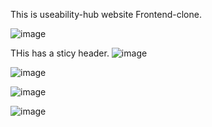 This is useability-hub website Frontend-clone.

![image](https://github.com/user-attachments/assets/1791c711-41ae-421e-af03-c83db978e331)

THis has a sticy header.
![image](https://github.com/user-attachments/assets/66777aeb-fa74-478c-bf2d-7a9d01dc2759)

![image](https://github.com/user-attachments/assets/f133ff4d-b203-465a-9a62-c811724b5919)


![image](https://github.com/user-attachments/assets/c7624a0e-d1fd-4afe-934e-adfa8b452f8d)

![image](https://github.com/user-attachments/assets/175d2998-f344-4da0-9b03-835661733b2b)



